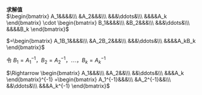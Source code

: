 **求解值**  
$\begin{bmatrix}  
A_1&&&&\\\  
&A_2&&&\\\  
&&&\ddots&\\\  
&&&&A_k  
\end{bmatrix}  
\cdot \begin{bmatrix}  
B_1&&&&\\\  
&B_2&&&\\\  
&&&\ddots&\\\  
&&&&B_k  
\end{bmatrix}$  
  
$=\begin{bmatrix}  
A_1B_1&&&&\\\  
&A_2B_2&&&\\\  
&&&\ddots&\\\  
&&&&A_kB_k  
\end{bmatrix}$  
  
令 $B_1=A_1^{-1}，B_2=A_2^{-1}，\cdots，B_k=A_k^{-1}$  
  
$\Rightarrow \begin{bmatrix}  
A_1&&&\\\  
&A_2&&\\\  
&&\ddots&\\\  
&&&A_k  
\end{bmatrix}^{-1}  
=\begin{bmatrix}  
A_1^{-1}&&&\\\  
&A_2^{-1}&&\\\  
&&\ddots&\\\  
&&&A_k^{-1}  
\end{bmatrix}$  
